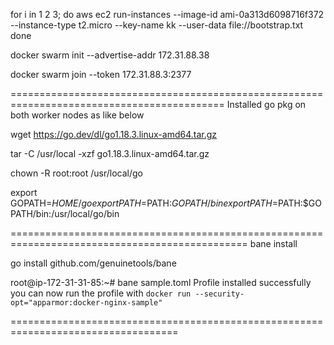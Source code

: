 
for i in 1 2 3; do
aws ec2 run-instances --image-id ami-0a313d6098716f372 --instance-type t2.micro --key-name kk --user-data file://bootstrap.txt
done


docker swarm init --advertise-addr 172.31.88.38


docker swarm join --token <token> 172.31.88.3:2377

===========================================================================================
Installed go pkg on both worker nodes as like below

wget https://go.dev/dl/go1.18.3.linux-amd64.tar.gz

tar -C /usr/local -xzf go1.18.3.linux-amd64.tar.gz

chown -R root:root /usr/local/go


export GOPATH=$HOME/go
export PATH=$PATH:$GOPATH/bin
export PATH=$PATH:$GOPATH/bin:/usr/local/go/bin

===============================================================================================
bane install

go install github.com/genuinetools/bane

root@ip-172-31-31-85:~# bane sample.toml 
Profile installed successfully you can now run the profile with
`docker run --security-opt="apparmor:docker-nginx-sample"`

===================================================================================
